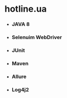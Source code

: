 # hotline.ua

+ ### JAVA 8
+ ### Selenuim WebDriver
+ ### JUnit
+ ### Maven
+ ### Allure
+ ### Log4j2